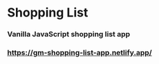 # Shopping List

### Vanilla JavaScript shopping list app

### https://gm-shopping-list-app.netlify.app/
